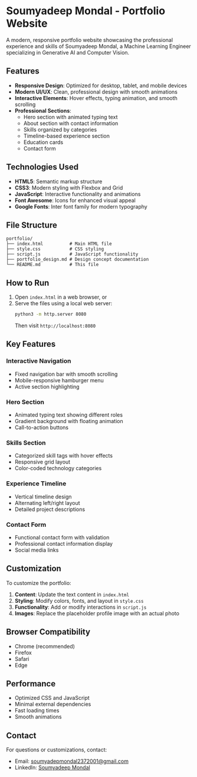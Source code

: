 # Soumyadeep Mondal - Portfolio Website

A modern, responsive portfolio website showcasing the professional experience and skills of Soumyadeep Mondal, a Machine Learning Engineer specializing in Generative AI and Computer Vision.

## Features

- **Responsive Design**: Optimized for desktop, tablet, and mobile devices
- **Modern UI/UX**: Clean, professional design with smooth animations
- **Interactive Elements**: Hover effects, typing animation, and smooth scrolling
- **Professional Sections**: 
  - Hero section with animated typing text
  - About section with contact information
  - Skills organized by categories
  - Timeline-based experience section
  - Education cards
  - Contact form

## Technologies Used

- **HTML5**: Semantic markup structure
- **CSS3**: Modern styling with Flexbox and Grid
- **JavaScript**: Interactive functionality and animations
- **Font Awesome**: Icons for enhanced visual appeal
- **Google Fonts**: Inter font family for modern typography

## File Structure

```
portfolio/
├── index.html          # Main HTML file
├── style.css           # CSS styling
├── script.js           # JavaScript functionality
├── portfolio_design.md # Design concept documentation
└── README.md           # This file
```

## How to Run

1. Open `index.html` in a web browser, or
2. Serve the files using a local web server:
   ```bash
   python3 -m http.server 8080
   ```
   Then visit `http://localhost:8080`

## Key Features

### Interactive Navigation
- Fixed navigation bar with smooth scrolling
- Mobile-responsive hamburger menu
- Active section highlighting

### Hero Section
- Animated typing text showing different roles
- Gradient background with floating animation
- Call-to-action buttons

### Skills Section
- Categorized skill tags with hover effects
- Responsive grid layout
- Color-coded technology categories

### Experience Timeline
- Vertical timeline design
- Alternating left/right layout
- Detailed project descriptions

### Contact Form
- Functional contact form with validation
- Professional contact information display
- Social media links

## Customization

To customize the portfolio:

1. **Content**: Update the text content in `index.html`
2. **Styling**: Modify colors, fonts, and layout in `style.css`
3. **Functionality**: Add or modify interactions in `script.js`
4. **Images**: Replace the placeholder profile image with an actual photo

## Browser Compatibility

- Chrome (recommended)
- Firefox
- Safari
- Edge

## Performance

- Optimized CSS and JavaScript
- Minimal external dependencies
- Fast loading times
- Smooth animations

## Contact

For questions or customizations, contact:
- Email: soumyadepmondal2372001@gmail.com
- LinkedIn: [Soumyadeep Mondal](https://www.linkedin.com/in/soumyadeep-mondal-b9b9b91b9/)

